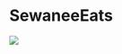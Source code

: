 # SewaneeEats

<a href="https://www.sewaneeeats.com">
  <img src="https://github.com/EvansDaniel/SewaneeEats/blob/master/public/images/repo/sewaneeeats.png">
</a>

